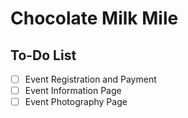 # Chocolate Milk Mile

## To-Do List
- [ ] Event Registration and Payment
- [ ] Event Information Page
- [ ] Event Photography Page
